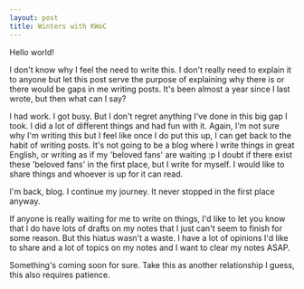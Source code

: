 ```yaml
---
layout: post
title: Winters with KWoC
---
```


Hello world!

I don't know why I feel the need to write this. I don't really need to explain it to anyone but let this post serve the purpose of explaining why there is or there would be gaps in me writing posts. It's been almost a year since I last wrote, but then what can I say? 

I had work. I got busy. But I don't regret anything I've done in this big gap I took. I did a lot of different things and had fun with it. Again, I'm not sure why I'm writing this but I feel like once I do put this up, I can get back to the habit of writing posts. It's not going to be a blog where I write things in great English, or writing as if my 'beloved fans' are waiting :p I doubt if there exist these 'beloved fans' in the first place, but I write for myself. I would like to share things and whoever is up for it can read.

I'm back, blog. I continue my journey. It never stopped in the first place anyway.

If anyone is really waiting for me to write on things, I'd like to let you know that I do have lots of drafts on my notes that I just can't seem to finish for some reason. But this hiatus wasn't a waste. I have a lot of opinions I'd like to share and a lot of topics on my notes and I want to clear my notes ASAP.

Something's coming soon for sure. Take this as another relationship I guess, this also requires patience.
